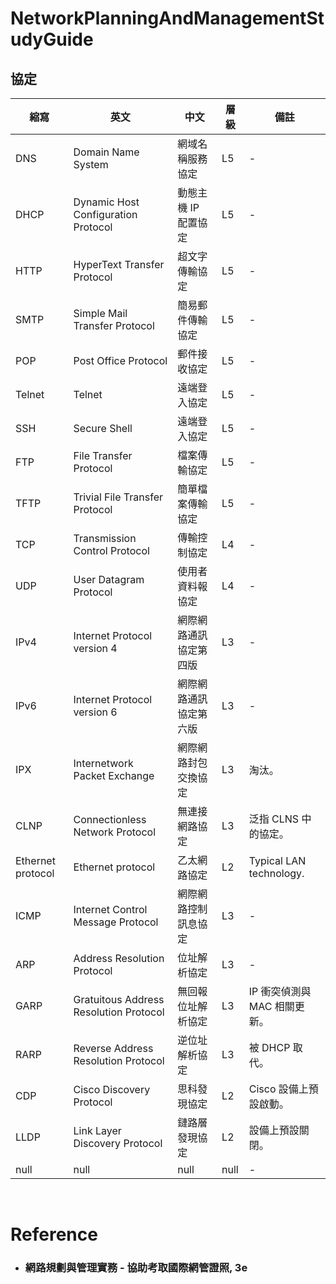 NetworkPlanningAndManagementStudyGuide
=====
協定
---
| 縮寫 | 英文 | 中文 | 層級 | 備註 |
| --- | --- | --- | --- | --- |
| DNS | Domain Name System | 網域名稱服務協定 | L5 | - |
| DHCP | Dynamic Host Configuration Protocol | 動態主機 IP 配置協定 | L5 | - |
| HTTP | HyperText Transfer Protocol | 超文字傳輸協定 | L5 | - |
| SMTP | Simple Mail Transfer Protocol | 簡易郵件傳輸協定 | L5 | - |
| POP | Post Office Protocol | 郵件接收協定 | L5 | - |
| Telnet | Telnet | 遠端登入協定 | L5 | - |
| SSH | Secure Shell | 遠端登入協定 | L5 | - |
| FTP | File Transfer Protocol | 檔案傳輸協定 | L5 | - |
| TFTP | Trivial File Transfer Protocol | 簡單檔案傳輸協定 | L5 | - |
| TCP | Transmission Control Protocol | 傳輸控制協定 | L4 | - |
| UDP | User Datagram Protocol | 使用者資料報協定 | L4 | - |
| IPv4 | Internet Protocol version 4 | 網際網路通訊協定第四版 | L3 | - |
| IPv6 | Internet Protocol version 6 | 網際網路通訊協定第六版 | L3 | - |
| IPX | Internetwork Packet Exchange | 網際網路封包交換協定 | L3 | 淘汰。 |
| CLNP | Connectionless Network Protocol | 無連接網路協定 | L3 | 泛指 CLNS 中的協定。 |
| Ethernet protocol | Ethernet protocol | 乙太網路協定 | L2 | Typical LAN technology. |
| ICMP | Internet Control Message Protocol | 網際網路控制訊息協定 | L3 | - |
| ARP | Address Resolution Protocol | 位址解析協定 | L3 | - |
| GARP | Gratuitous Address Resolution Protocol | 無回報位址解析協定 | L3 | IP 衝突偵測與 MAC 相關更新。 |
| RARP | Reverse Address Resolution Protocol | 逆位址解析協定 | L3 | 被 DHCP 取代。 |
| CDP | Cisco Discovery Protocol | 思科發現協定 | L2 | Cisco 設備上預設啟動。 |
| LLDP | Link Layer Discovery Protocol | 鏈路層發現協定 | L2 | 設備上預設關閉。 |
| null | null | null | null | - |
<br />

Reference
=====
* ### 網路規劃與管理實務 - 協助考取國際網管證照, 3e
